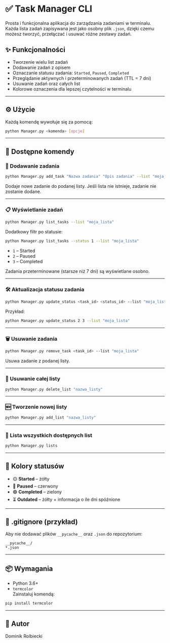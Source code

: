 # ✅ Task Manager CLI

Prosta i funkcjonalna aplikacja do zarządzania zadaniami w terminalu. Każda lista zadań zapisywana jest jako osobny plik `.json`, dzięki czemu możesz tworzyć, przełączać i usuwać różne zestawy zadań.

## ✨ Funkcjonalności

- Tworzenie wielu list zadań
- Dodawanie zadań z opisem
- Oznaczanie statusu zadania: `Started`, `Paused`, `Completed`
- Przeglądanie aktywnych i przeterminowanych zadań (TTL = 7 dni)
- Usuwanie zadań oraz całych list
- Kolorowe oznaczenia dla lepszej czytelności w terminalu

---

## ⚙️ Użycie

Każdą komendę wywołuje się za pomocą:

```bash
python Manager.py <komenda> [opcje]
```

---

## 🧾 Dostępne komendy

### 📌 Dodawanie zadania

```bash
python Manager.py add_task "Nazwa zadania" "Opis zadania" --list "moja_lista"
```

Dodaje nowe zadanie do podanej listy. Jeśli lista nie istnieje, zadanie nie zostanie dodane.

---

### 📋 Wyświetlanie zadań

```bash
python Manager.py list_tasks --list "moja_lista"
```

Dodatkowy filtr po statusie:

```bash
python Manager.py list_tasks --status 1 --list "moja_lista"
```

- `1` – Started
- `2` – Paused
- `3` – Completed

Zadania przeterminowane (starsze niż 7 dni) są wyświetlane osobno.

---

### 🛠️ Aktualizacja statusu zadania

```bash
python Manager.py update_status <task_id> <status_id> --list "moja_lista"
```

Przykład:

```bash
python Manager.py update_status 2 3 --list "moja_lista"
```

---

### 🗑️ Usuwanie zadania

```bash
python Manager.py remove_task <task_id> --list "moja_lista"
```

Usuwa zadanie z podanej listy.

---

### 🧼 Usuwanie całej listy

```bash
python Manager.py delete_list "nazwa_listy"
```

---

### 🆕 Tworzenie nowej listy

```bash
python Manager.py add_list "nazwa_listy"
```

---

### 📂 Lista wszystkich dostępnych list

```bash
python Manager.py lists
```

---

## 🎨 Kolory statusów

- 🟡 **Started** – żółty
- 🔴 **Paused** – czerwony
- 🟢 **Completed** – zielony
- ⏳ **Outdated** – żółty + informacja o ile dni spóźnione

---

## 📁 .gitignore (przykład)

Aby nie dodawać plików `__pycache__` oraz `.json` do repozytorium:

```
__pycache__/
*.json
```

---

## 📦 Wymagania

- Python 3.6+
- `termcolor`  
Zainstaluj komendą:

```bash
pip install termcolor
```

---

## 📣 Autor

Dominik Rolbiecki
